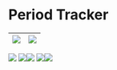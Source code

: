 # Period Tracker

| ![](Images/1.jpg) | ![](Images/2.jpg) |
| --- | --- |
![](Images/3.jpg) ![](Images/4.jpg)![](Images/5.jpg) ![](Images/6.jpg)![](Images/7.jpg)

